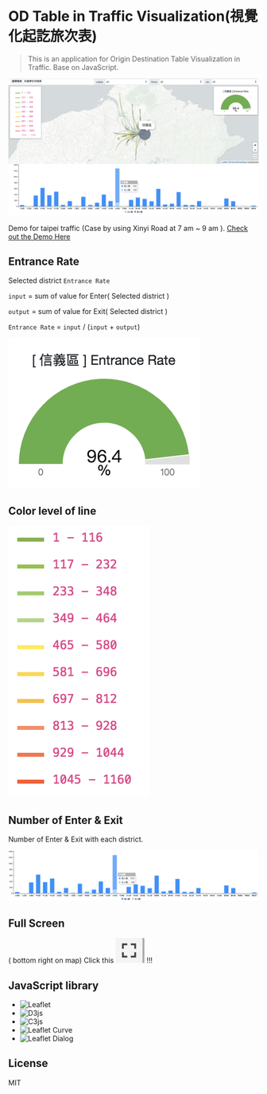 # OD Table in Traffic Visualization(視覺化起訖旅次表)
> This is an application for Origin Destination Table Visualization in Traffic. Base on JavaScript. 

![Demo snapshot](/images/snapshot.png)


Demo for taipei traffic (Case by using Xinyi Road at 7 am ~ 9 am ). 
[Check out the Demo Here](https://yuehchun.github.io/TrafficODTableVis)


Entrance Rate
-------------
Selected district `Entrance Rate`

`input` = sum of value for Enter( Selected district )

`output` = sum of value for Exit( Selected district )

`Entrance Rate` = `input` / (`input` + `output`)


![Full Screen](/images/entranceRate.png)



Color level of line
-------------------

![Full Screen](/images/colorLine.png)


Number of Enter & Exit
-------------------
Number of Enter & Exit with each district.

![Full Screen](/images/numberOfData.png)


Full Screen
-----------

( bottom right on map)
Click this ![Full Screen](/images/fullScreen.png) !!! 

JavaScript library
------------------------
* ![Leaflet](https://github.com/Leaflet/Leaflet)
* ![D3js](https://github.com/d3/d3)
* ![C3js](https://github.com/c3js/c3)
* ![Leaflet Curve](https://github.com/elfalem/Leaflet.curve)
* ![Leaflet Dialog](https://github.com/NBTSolutions/Leaflet.Dialog)


License
--------
MIT